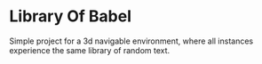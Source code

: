 # Library Of Babel
Simple project for a 3d navigable environment, where all instances experience the same library of random text.
